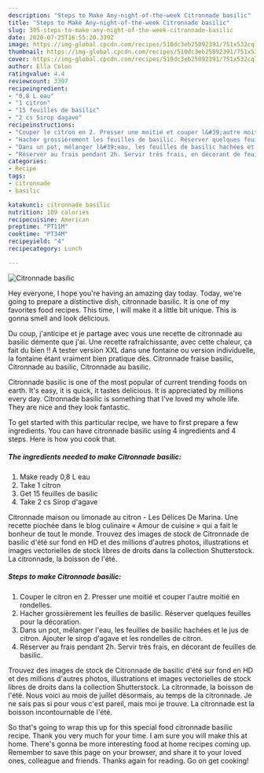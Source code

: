```yaml
---
description: "Steps to Make Any-night-of-the-week Citronnade basilic"
title: "Steps to Make Any-night-of-the-week Citronnade basilic"
slug: 305-steps-to-make-any-night-of-the-week-citronnade-basilic
date: 2020-07-25T16:55:20.339Z
image: https://img-global.cpcdn.com/recipes/510dc3eb25092391/751x532cq70/citronnade-basilic-photo-principale-de-la-recette.jpg
thumbnail: https://img-global.cpcdn.com/recipes/510dc3eb25092391/751x532cq70/citronnade-basilic-photo-principale-de-la-recette.jpg
cover: https://img-global.cpcdn.com/recipes/510dc3eb25092391/751x532cq70/citronnade-basilic-photo-principale-de-la-recette.jpg
author: Ella Colon
ratingvalue: 4.4
reviewcount: 3397
recipeingredient:
- "0,8 L eau"
- "1 citron"
- "15 feuilles de basilic"
- "2 cs Sirop dagave"
recipeinstructions:
- "Couper le citron en 2. Presser une moitié et couper l&#39;autre moitié en rondelles."
- "Hacher grossièrement les feuilles de basilic. Réserver quelques feuilles pour la décoration."
- "Dans un pot, mélanger l&#39;eau, les feuilles de basilic hachées et le jus de citron. Ajouter le sirop d&#39;agave et les rondelles de citron."
- "Réserver au frais pendant 2h. Servir très frais, en décorant de feuilles de basilic."
categories:
- Recipe
tags:
- citronnade
- basilic

katakunci: citronnade basilic 
nutrition: 109 calories
recipecuisine: American
preptime: "PT11M"
cooktime: "PT34M"
recipeyield: "4"
recipecategory: Lunch

---
```



![Citronnade basilic](https://img-global.cpcdn.com/recipes/510dc3eb25092391/751x532cq70/citronnade-basilic-photo-principale-de-la-recette.jpg)

Hey everyone, I hope you're having an amazing day today. Today, we're going to prepare a distinctive dish, citronnade basilic. It is one of my favorites food recipes. This time, I will make it a little bit unique. This is gonna smell and look delicious.

Du coup, j&#39;anticipe et je partage avec vous une recette de citronnade au basilic démente que j&#39;ai. Une recette rafraîchissante, avec cette chaleur, ça fait du bien !! A tester version XXL dans une fontaine ou version individuelle, la fontaine étant vraiment bien pratique dès. Citronnade fraise basilic, Citronnade au basilic, Citronnade au basilic.

Citronnade basilic is one of the most popular of current trending foods on earth. It's easy, it is quick, it tastes delicious. It is appreciated by millions every day. Citronnade basilic is something that I've loved my whole life. They are nice and they look fantastic.


To get started with this particular recipe, we have to first prepare a few ingredients. You can have citronnade basilic using 4 ingredients and 4 steps. Here is how you cook that.

<!--inarticleads1-->

##### The ingredients needed to make Citronnade basilic:

1. Make ready 0,8 L eau
1. Take 1 citron
1. Get 15 feuilles de basilic
1. Take 2 cs Sirop d&#39;agave


Citronnade maison ou limonade au citron - Les Délices De Marina. Une recette piochée dans le blog culinaire « Amour de cuisine » qui a fait le bonheur de tout le monde. Trouvez des images de stock de Citronnade de basilic d&#39;été sur fond en HD et des millions d&#39;autres photos, illustrations et images vectorielles de stock libres de droits dans la collection Shutterstock. La citronnade, la boisson de l&#39;été. 

<!--inarticleads2-->

##### Steps to make Citronnade basilic:

1. Couper le citron en 2. Presser une moitié et couper l&#39;autre moitié en rondelles.
1. Hacher grossièrement les feuilles de basilic. Réserver quelques feuilles pour la décoration.
1. Dans un pot, mélanger l&#39;eau, les feuilles de basilic hachées et le jus de citron. Ajouter le sirop d&#39;agave et les rondelles de citron.
1. Réserver au frais pendant 2h. Servir très frais, en décorant de feuilles de basilic.


Trouvez des images de stock de Citronnade de basilic d&#39;été sur fond en HD et des millions d&#39;autres photos, illustrations et images vectorielles de stock libres de droits dans la collection Shutterstock. La citronnade, la boisson de l&#39;été. Nous voici au mois de juillet désormais, au temps de la citronnade. Je ne sais pas si pour vous c&#39;est pareil, mais moi je trouve. La citronnade est la boisson incontournable de l&#39;été. 

So that's going to wrap this up for this special food citronnade basilic recipe. Thank you very much for your time. I am sure you will make this at home. There's gonna be more interesting food at home recipes coming up. Remember to save this page on your browser, and share it to your loved ones, colleague and friends. Thanks again for reading. Go on get cooking!
